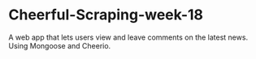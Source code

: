 # Cheerful-Scraping-week-18
 A web app that lets users view and leave comments on the latest news. Using Mongoose and Cheerio.

